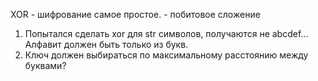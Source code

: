 XOR - шифрование самое простое. - побитовое сложение 
1) Попытался сделать xor для str символов, получаются не abcdef... Алфавит должен быть только из букв.
2) Ключ должен выбираться по максимальному расстоянию между буквами? 